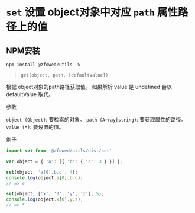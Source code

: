 # `set` 设置 object对象中对应 `path` 属性路径上的值

## NPM安装

```shell
npm install @zfowed/utils -S
```

> `get(object, path, [defaultValue])`

根据 object对象的path路径获取值。 如果解析 value 是 undefined 会以 defaultValue 取代。

参数

`object (Object)`: 要检索的对象。
`path (Array|string)`: 要获取属性的路径。
`value (*)`: 要设置的值。

例子

```javascript
import set from '@zfowed/utils/dist/set'
```

```javascript
var object = { 'a': [{ 'b': { 'c': 3 } }] };

set(object, 'a[0].b.c', 4);
console.log(object.a[0].b.c);
// => 4

set(object, ['x', '0', 'y', 'z'], 5);
console.log(object.x[0].y.z);
// => 5
```
